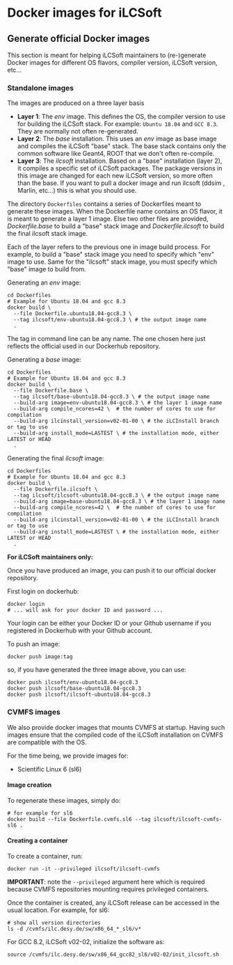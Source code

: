 
# Docker images for iLCSoft

## Generate official Docker images

This section is meant for helping iLCSoft maintainers to (re-)generate Docker images for different OS flavors, compiler version, iLCSoft version, etc...

### Standalone images

The images are produced on a three layer basis 

- **Layer 1**: The *env* image. This defines the OS, the compiler version to use for building the iLCSoft stack. For example: `Ubuntu 18.04` and `GCC 8.3`. They are normally not often re-generated.
- **Layer 2**: The *base* installation. This uses an *env* image as base image and compiles the iLCSoft "base" stack. The base stack contains only the common software like Geant4, ROOT that we don't often re-compile. 
- **Layer 3**: The *ilcsoft* installation. Based on a "base" installation (layer 2), it compiles a specific set of iLCSoft packages. The package versions in this image are changed for each new iLCSoft version, so more often than the base. If you want to pull a docker image and run ilcsoft (ddsim , Marlin, etc...) this is what you should use.

The directory `Dockerfiles` contains a series of Dockerfiles meant to generate these images.
When the Dockerfile name contains an OS flavor, it is meant to generate a layer 1 image.
Else two other files are provided, *Dockerfile.base* to build a "base" stack image and *Dockerfile.ilcsoft* to build the final ilcsoft stack image.

Each of the layer refers to the previous one in image build process. For example, to build a "base" stack image you need to specify which "env" image to use. Same for the "ilcsoft" stack image, you must specify which "base" image to build from.

Generating an *env* image:

```shell
cd Dockerfiles
# Example for Ubuntu 18.04 and gcc 8.3
docker build \
  --file Dockerfile.ubuntu18.04-gcc8.3 \
  --tag ilcsoft/env-ubuntu18.04-gcc8.3 \ # the output image name
  .
```

The tag in command line can be any name. The one chosen here just reflects the official used in our Dockerhub repository.

Generating a *base* image:
```shell
cd Dockerfiles
# Example for Ubuntu 18.04 and gcc 8.3
docker build \
  --file Dockerfile.base \
  --tag ilcsoft/base-ubuntu18.04-gcc8.3 \ # the output image name
  --build-arg image=env-ubuntu18.04-gcc8.3 \ # the layer 1 image name
  --build-arg compile_ncores=42 \  # the number of cores to use for compilation
  --build-arg ilcinstall_version=v02-01-00 \ # the iLCInstall branch or tag to use
  --build-arg install_mode=LASTEST \ # the installation mode, either LATEST or HEAD
  .
```

Generating the final *ilcsoft* image:
```shell
cd Dockerfiles
# Example for Ubuntu 18.04 and gcc 8.3
docker build \
  --file Dockerfile.ilcsoft \
  --tag ilcsoft/ilcsoft-ubuntu18.04-gcc8.3 \ # the output image name
  --build-arg image=base-ubuntu18.04-gcc8.3 \ # the layer 1 image name
  --build-arg compile_ncores=42 \  # the number of cores to use for compilation
  --build-arg ilcinstall_version=v02-01-00 \ # the iLCInstall branch or tag to use
  --build-arg install_mode=LASTEST \ # the installation mode, either LATEST or HEAD
  .
```

**For iLCSoft maintainers only:**

Once you have produced an image, you can push it to our official docker repository.

First login on dockerhub:

```shell
docker login
# ... will ask for your docker ID and password ...
```

Your login can be either your Docker ID or your Github username if you registered in Dockerhub with your Github account.

To push an image:

```shell
docker push image:tag
```

so, if you have generated the three image above, you can use:

```shell
docker push ilcsoft/env-ubuntu18.04-gcc8.3
docker push ilcsoft/base-ubuntu18.04-gcc8.3
docker push ilcsoft/ilcsoft-ubuntu18.04-gcc8.3
```

### CVMFS images

We also provide docker images that mounts CVMFS at startup. Having such images ensure that the compiled code of the iLCSoft installation on CVMFS are compatible with the OS.

For the time being, we provide images for:
- Scientific Linux 6 (sl6)

#### Image creation

To regenerate these images, simply do:

```shell
# for example for sl6
docker build --file Dockerfile.cvmfs.sl6 --tag ilcsoft/ilcsoft-cvmfs-sl6 .
```

#### Creating a container

To create a container, run:

```
docker run -it --privileged ilcsoft/ilcsoft-cvmfs
```

**IMPORTANT**: note the `--privileged` argument here which is required because CVMFS repositories mounting requires privileged containers.

Once the container is created, any iLCSoft release can be accessed in the usual location.
For example, for sl6:

```shell
# show all version directories
ls -d /cvmfs/ilc.desy.de/sw/x86_64_*_sl6/v*
```

For GCC 8.2, iLCSoft v02-02, initialize the software as:

```shell
source /cvmfs/ilc.desy.de/sw/x86_64_gcc82_sl6/v02-02/init_ilcsoft.sh
```
